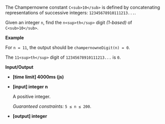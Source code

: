 ﻿The Champernowne constant `C<sub>10</sub>` is defined by concatenating representations of successive integers: `12345678910111213...`.

Given an integer `n`, find the `n<sup>th</sup>` digit _(1-based)_ of `C<sub>10</sub>`.

**Example**

For `n = 11`, the output should be
`champernowneDigit(n) = 0`.

The `11<sup>th</sup>` digit of `12345678910111213...` is `0`.

**Input/Output**

*   **[time limit] 4000ms (js)**

*   **[input] integer n**

    A positive integer.

    _Guaranteed constraints:_
    `5 ≤ n ≤ 200`.

*   **[output] integer**